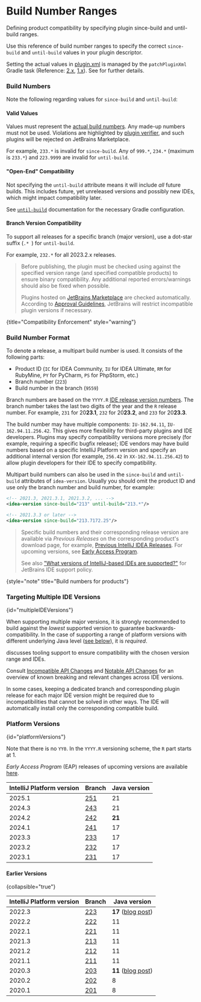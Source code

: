 <!-- Copyright 2000-2025 JetBrains s.r.o. and contributors. Use of this source code is governed by the Apache 2.0 license. -->

# Build Number Ranges

<link-summary>Defining product compatibility by specifying plugin since-build and until-build ranges.</link-summary>

Use this reference of build number ranges to specify the correct `since-build` and `until-build` values in your plugin descriptor.

Setting the actual values in <path>[plugin.xml](plugin_configuration_file.md)</path> is managed by the `patchPluginXml` Gradle task
(Reference: [2.x](tools_intellij_platform_gradle_plugin_tasks.md#patchPluginXml), [1.x](tools_gradle_intellij_plugin.md#tasks-patchpluginxml)).
See [](configuring_plugin_project.md#patching-the-plugin-configuration-file) for further details.

### Build Numbers

Note the following regarding values for `since-build` and `until-build`:

#### Valid Values

Values must represent the [actual build numbers](#build-number-format).
Any made-up numbers must not be used.
Violations are highlighted by [plugin verifier](verifying_plugin_compatibility.md), and such plugins will be rejected on JetBrains Marketplace.

For example, `233.*` is invalid for `since-build`.
Any of `999.*`, `234.*` (maximum is `233.*`) and `223.9999` are invalid for `until-build`.

#### "Open-End" Compatibility

Not specifying the `until-build` attribute means it will include _all_ future builds.
This includes future, yet unreleased versions and possibly new IDEs, which might impact compatibility later.

See [`until-build`](tools_intellij_platform_gradle_plugin_extension.md#intellijPlatform-pluginConfiguration-ideaVersion-untilBuild)
documentation for the necessary Gradle configuration.

#### Branch Version Compatibility

To support all releases for a specific branch (major version), use a dot-star suffix (`.* `) for `until-build`.

For example, `232.*` for all 2023.2.x releases.

> Before publishing, the plugin must be checked using [](verifying_plugin_compatibility.md#plugin-verifier) against the specified version range (and specified compatible products) to ensure binary compatibility.
> Any additional reported errors/warnings should also be fixed when possible.
>
> Plugins hosted on [JetBrains Marketplace](https://plugins.jetbrains.com) are checked automatically.
> According to [Approval Guidelines](https://plugins.jetbrains.com/legal/approval-guidelines), JetBrains will restrict incompatible plugin versions if necessary.
>
{title="Compatibility Enforcement" style="warning"}

### Build Number Format

To denote a release, a multipart build number is used.
It consists of the following parts:

* Product ID (`IC` for IDEA Community, `IU` for IDEA Ultimate, `RM` for RubyMine, `PY` for PyCharm, `PS` for PhpStorm, etc.)
* Branch number (`223`)
* Build number in the branch (`9559`)

Branch numbers are based on the `YYYY.R` [IDE release version numbers](https://blog.jetbrains.com/blog/2016/03/09/jetbrains-toolbox-release-and-versioning-changes/).
The branch number takes the last two digits of the year and the `R` release number.
For example, `231` for 20**23.1**, `232` for 20**23.2**, and `233` for 20**23.3**.

The build number may have multiple components: `IU-162.94.11`, `IU-162.94.11.256.42`.
This gives more flexibility for third-party plugins and IDE developers.
Plugins may specify compatibility versions more precisely (for example, requiring a specific bugfix release); IDE vendors may have build numbers based on a specific IntelliJ Platform version and specify an additional internal version (for example, `256.42` in `XX-162.94.11.256.42`) to allow plugin developers for their IDE to specify compatibility.

Multipart build numbers can also be used in the `since-build` and `until-build` attributes of `idea-version`.
Usually you should omit the product ID and use only the branch number and build number, for example:

<compare type="top-bottom" first-title="Any 213 branch version" second-title="Specific build number">

```xml
<!-- 2021.3, 2021.3.1, 2021.3.2, ... -->
<idea-version since-build="213" until-build="213.*"/>
```

```xml
<!-- 2021.3.3 or later -->
<idea-version since-build="213.7172.25"/>
```

</compare>

> Specific build numbers and their corresponding release version are available via _Previous Releases_ on the corresponding product's download page, for example, [Previous IntelliJ IDEA Releases](https://www.jetbrains.com/idea/download/previous.html).
> For upcoming versions, see [Early Access Program](https://eap.jetbrains.com).
>
> See also ["What versions of IntelliJ-based IDEs are supported?"](https://intellij-support.jetbrains.com/hc/en-us/articles/360019574859-What-versions-of-IntelliJ-based-IDEs-are-supported-) for JetBrains IDE support policy.
>
{style="note" title="Build numbers for products"}

### Targeting Multiple IDE Versions

{id="multipleIDEVersions"}

<include from="configuring_plugin_project.md" element-id="whichPlatformVersion"/>

When supporting multiple major versions, it is strongly recommended to build against the _lowest_ supported version to guarantee backwards-compatibility.
In the case of supporting a range of platform versions with different underlying Java level ([see below](#platformVersions)), it is _required_.

[](verifying_plugin_compatibility.md) discusses tooling support to ensure compatibility with the chosen version range and IDEs.

Consult [Incompatible API Changes](api_changes_list.md) and [Notable API Changes](api_notable.md) for an overview of known breaking and relevant changes across IDE versions.

In some cases, keeping a dedicated branch and corresponding plugin release for each major IDE version might be required due to incompatibilities that cannot be solved in other ways.
The IDE will automatically install only the corresponding compatible build.

### Platform Versions

{id="platformVersions"}

Note that there is no `YY0`.
In the `YYYY.R` versioning scheme, the `R` part starts at 1.

<include from="snippets.topic" element-id="gradlePluginVersion"/>

_Early Access Program_ (EAP) releases of upcoming versions are available [here](https://eap.jetbrains.com).

| IntelliJ Platform version | Branch                                                          | Java version |
|---------------------------|-----------------------------------------------------------------|--------------|
| 2025.1                    | [251](https://github.com/JetBrains/intellij-community/tree/251) | 21           |
| 2024.3                    | [243](https://github.com/JetBrains/intellij-community/tree/243) | 21           |
| 2024.2                    | [242](https://github.com/JetBrains/intellij-community/tree/242) | **21**       |
| 2024.1                    | [241](https://github.com/JetBrains/intellij-community/tree/241) | 17           |
| 2023.3                    | [233](https://github.com/JetBrains/intellij-community/tree/233) | 17           |
| 2023.2                    | [232](https://github.com/JetBrains/intellij-community/tree/232) | 17           |
| 2023.1                    | [231](https://github.com/JetBrains/intellij-community/tree/231) | 17           |

#### Earlier Versions

{collapsible="true"}

| IntelliJ Platform version | Branch                                                          | Java version                                                                                            |
|---------------------------|-----------------------------------------------------------------|---------------------------------------------------------------------------------------------------------|
| 2022.3                    | [223](https://github.com/JetBrains/intellij-community/tree/223) | **17** ([blog post](https://blog.jetbrains.com/platform/2022/08/intellij-project-migrates-to-java-17/)) |
| 2022.2                    | [222](https://github.com/JetBrains/intellij-community/tree/222) | 11                                                                                                      |
| 2022.1                    | [221](https://github.com/JetBrains/intellij-community/tree/221) | 11                                                                                                      |
| 2021.3                    | [213](https://github.com/JetBrains/intellij-community/tree/213) | 11                                                                                                      |
| 2021.2                    | [212](https://github.com/JetBrains/intellij-community/tree/212) | 11                                                                                                      |
| 2021.1                    | [211](https://github.com/JetBrains/intellij-community/tree/211) | 11                                                                                                      |
| 2020.3                    | [203](https://github.com/JetBrains/intellij-community/tree/203) | **11** ([blog post](https://blog.jetbrains.com/platform/2020/09/intellij-project-migrates-to-java-11/)) |
| 2020.2                    | [202](https://github.com/JetBrains/intellij-community/tree/202) | 8                                                                                                       |
| 2020.1                    | [201](https://github.com/JetBrains/intellij-community/tree/201) | 8                                                                                                       |


